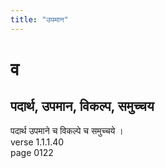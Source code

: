```yaml
---
title: "उपमान"
---
```


# व
## पदार्थ, उपमान, विकल्प, समुच्चय
पदार्थ उपमाने च विकल्पे च समुच्चये ।<BR>verse 1.1.1.40<BR>page 0122

